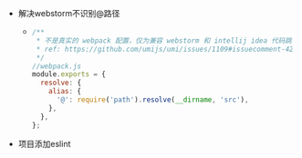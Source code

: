 - 解决webstorm不识别@路径
	- ```js
	  /**
	   * 不是真实的 webpack 配置，仅为兼容 webstorm 和 intellij idea 代码跳转
	   * ref: https://github.com/umijs/umi/issues/1109#issuecomment-423380125
	   */
	  //webpack.js
	  module.exports = {
	    resolve: {
	      alias: {
	        '@': require('path').resolve(__dirname, 'src'),
	      },
	    },
	  };
	  
	  ```
- 项目添加eslint